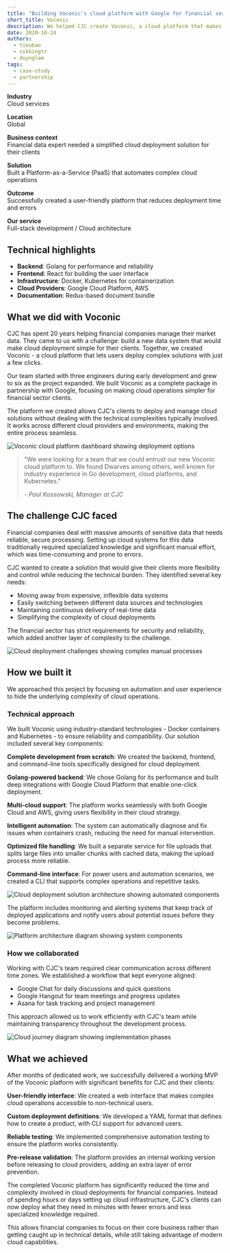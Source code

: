 ```yaml
---
title: "Building Voconic's cloud platform with Google for financial services"
short_title: Voconic
description: We helped CJC create Voconic, a cloud platform that makes it easy for financial companies to deploy complex systems with just a few clicks, reducing manual effort and errors while working across different cloud providers.
date: 2020-10-24
authors:
  - tieubao
  - nikkingtr
  - duynglam
tags:
  - case-study
  - partnership
---
```


**Industry**\
Cloud services

**Location**\
Global

**Business context**\
Financial data expert needed a simplified cloud deployment solution for their clients

**Solution**\
Built a Platform-as-a-Service (PaaS) that automates complex cloud operations

**Outcome**\
Successfully created a user-friendly platform that reduces deployment time and errors

**Our service**\
Full-stack development / Cloud architecture

## Technical highlights

- **Backend**: Golang for performance and reliability
- **Frontend**: React for building the user interface
- **Infrastructure**: Docker, Kubernetes for containerization
- **Cloud Providers**: Google Cloud Platform, AWS
- **Documentation**: Redux-based document bundle

## What we did with Voconic

CJC has spent 20 years helping financial companies manage their market data. They came to us with a challenge: build a new data system that would make cloud deployment simple for their clients. Together, we created Voconic - a cloud platform that lets users deploy complex solutions with just a few clicks.

Our team started with three engineers during early development and grew to six as the project expanded. We built Voconic as a complete package in partnership with Google, focusing on making cloud operations simpler for financial sector clients.

The platform we created allows CJC's clients to deploy and manage cloud solutions without dealing with the technical complexities typically involved. It works across different cloud providers and environments, making the entire process seamless.

![Voconic cloud platform dashboard showing deployment options](assets/voconic-main.webp)

> "We were looking for a team that we could entrust our new Voconic cloud platform to. We found Dwarves among others, well known for industry experience in Go development, cloud platforms, and Kubernetes."
>
> _- Paul Kossowski, Manager at CJC_

## The challenge CJC faced

Financial companies deal with massive amounts of sensitive data that needs reliable, secure processing. Setting up cloud systems for this data traditionally required specialized knowledge and significant manual effort, which was time-consuming and prone to errors.

CJC wanted to create a solution that would give their clients more flexibility and control while reducing the technical burden. They identified several key needs:

- Moving away from expensive, inflexible data systems
- Easily switching between different data sources and technologies
- Maintaining continuous delivery of real-time data
- Simplifying the complexity of cloud deployments

The financial sector has strict requirements for security and reliability, which added another layer of complexity to the challenge.

![Cloud deployment challenges showing complex manual processes](assets/voconic-context.webp)

## How we built it

We approached this project by focusing on automation and user experience to hide the underlying complexity of cloud operations.

### Technical approach

We built Voconic using industry-standard technologies - Docker containers and Kubernetes - to ensure reliability and compatibility. Our solution included several key components:

**Complete development from scratch**: We created the backend, frontend, and command-line tools specifically designed for cloud deployment.

**Golang-powered backend**: We chose Golang for its performance and built deep integrations with Google Cloud Platform that enable one-click deployment.

**Multi-cloud support**: The platform works seamlessly with both Google Cloud and AWS, giving users flexibility in their cloud strategy.

**Intelligent automation**: The system can automatically diagnose and fix issues when containers crash, reducing the need for manual intervention.

**Optimized file handling**: We built a separate service for file uploads that splits large files into smaller chunks with cached data, making the upload process more reliable.

**Command-line interface**: For power users and automation scenarios, we created a CLI that supports complex operations and repetitive tasks.

![Cloud deployment solution architecture showing automated components](assets/voconic-deployment.webp)

The platform includes monitoring and alerting systems that keep track of deployed applications and notify users about potential issues before they become problems.

![Platform architecture diagram showing system components](assets/voconic-built.webp)

### How we collaborated

Working with CJC's team required clear communication across different time zones. We established a workflow that kept everyone aligned:

- Google Chat for daily discussions and quick questions
- Google Hangout for team meetings and progress updates
- Asana for task tracking and project management

This approach allowed us to work efficiently with CJC's team while maintaining transparency throughout the development process.

![Cloud journey diagram showing implementation phases](assets/voconic-journey.webp)

## What we achieved

After months of dedicated work, we successfully delivered a working MVP of the Voconic platform with significant benefits for CJC and their clients:

**User-friendly interface**: We created a web interface that makes complex cloud operations accessible to non-technical users.

**Custom deployment definitions**: We developed a YAML format that defines how to create a product, with CLI support for advanced users.

**Reliable testing**: We implemented comprehensive automation testing to ensure the platform works consistently.

**Pre-release validation**: The platform provides an internal working version before releasing to cloud providers, adding an extra layer of error prevention.

The completed Voconic platform has significantly reduced the time and complexity involved in cloud deployments for financial companies. Instead of spending hours or days setting up cloud infrastructure, CJC's clients can now deploy what they need in minutes with fewer errors and less specialized knowledge required.

This allows financial companies to focus on their core business rather than getting caught up in technical details, while still taking advantage of modern cloud capabilities.
